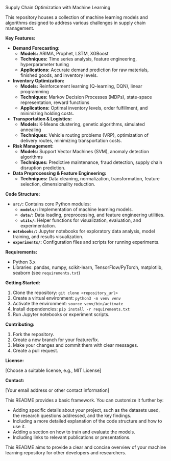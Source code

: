  Supply Chain Optimization with Machine Learning

This repository houses a collection of machine learning models and algorithms designed to address various challenges in supply chain management. 

**Key Features:**

* **Demand Forecasting:** 
    * **Models:** ARIMA, Prophet, LSTM, XGBoost
    * **Techniques:** Time series analysis, feature engineering, hyperparameter tuning
    * **Applications:** Accurate demand prediction for raw materials, finished goods, and inventory levels.
* **Inventory Optimization:**
    * **Models:** Reinforcement learning (Q-learning, DQN), linear programming 
    * **Techniques:** Markov Decision Processes (MDPs), state-space representation, reward functions 
    * **Applications:** Optimal inventory levels, order fulfillment, and minimizing holding costs.
* **Transportation & Logistics:**
    * **Models:** K-Means clustering, genetic algorithms, simulated annealing
    * **Techniques:** Vehicle routing problems (VRP), optimization of delivery routes, minimizing transportation costs.
* **Risk Management:**
    * **Models:** Support Vector Machines (SVM), anomaly detection algorithms 
    * **Techniques:** Predictive maintenance, fraud detection, supply chain disruption prediction.
* **Data Preprocessing & Feature Engineering:**
    * **Techniques:** Data cleaning, normalization, transformation, feature selection, dimensionality reduction.

**Code Structure:**

* **`src/`:** Contains core Python modules:
    * **`models/`:** Implementation of machine learning models.
    * **`data/`:** Data loading, preprocessing, and feature engineering utilities.
    * **`utils/`:** Helper functions for visualization, evaluation, and experimentation.
* **`notebooks/`:** Jupyter notebooks for exploratory data analysis, model training, and results visualization.
* **`experiments/`:** Configuration files and scripts for running experiments.

**Requirements:**

* Python 3.x
* Libraries: pandas, numpy, scikit-learn, TensorFlow/PyTorch, matplotlib, seaborn (see `requirements.txt`)

**Getting Started:**

1. Clone the repository: `git clone <repository_url>`
2. Create a virtual environment: `python3 -m venv venv`
3. Activate the environment: `source venv/bin/activate`
4. Install dependencies: `pip install -r requirements.txt`
5. Run Jupyter notebooks or experiment scripts.

**Contributing:**

1. Fork the repository.
2. Create a new branch for your feature/fix.
3. Make your changes and commit them with clear messages.
4. Create a pull request.

**License:**

[Choose a suitable license, e.g., MIT License]

**Contact:**

[Your email address or other contact information]

This README provides a basic framework. You can customize it further by:

* Adding specific details about your project, such as the datasets used, the research questions addressed, and the key findings.
* Including a more detailed explanation of the code structure and how to use it.
* Adding a section on how to train and evaluate the models.
* Including links to relevant publications or presentations.

This README aims to provide a clear and concise overview of your machine learning repository for other developers and researchers.
